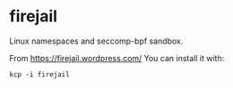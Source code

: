 # firejail
Linux namespaces and seccomp-bpf sandbox. 

From https://firejail.wordpress.com/ You can install it with:
```
kcp -i firejail
```
